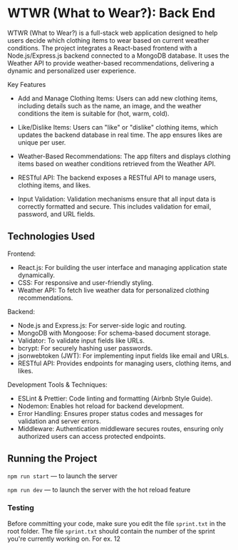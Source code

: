 # WTWR (What to Wear?): Back End

WTWR (What to Wear?) is a full-stack web application designed to help users decide which clothing items to wear based on current weather conditions. The project integrates a React-based frontend with a Node.js/Express.js backend connected to a MongoDB database. It uses the Weather API to provide weather-based recommendations, delivering a dynamic and personalized user experience.

Key Features

- Add and Manage Clothing Items:
  Users can add new clothing items, including details such as the name, an image, and the weather conditions the item is suitable for (hot, warm, cold).

- Like/Dislike Items:
  Users can "like" or "dislike" clothing items, which updates the backend database in real time. The app ensures likes are unique per user.

- Weather-Based Recommendations:
  The app filters and displays clothing items based on weather conditions retrieved from the Weather API.

- RESTful API:
  The backend exposes a RESTful API to manage users, clothing items, and likes.

- Input Validation:
  Validation mechanisms ensure that all input data is correctly formatted and secure. This includes validation for email, password, and URL fields.

## Technologies Used

Frontend:

- React.js: For building the user interface and managing application state dynamically.
- CSS: For responsive and user-friendly styling.
- Weather API: To fetch live weather data for personalized clothing recommendations.

Backend:

- Node.js and Express.js: For server-side logic and routing.
- MongoDB with Mongoose: For schema-based document storage.
- Validator: To validate input fields like URLs.
- bcrypt: For securely hashing user passwords.
- jsonwebtoken (JWT): For implementing input fields like email and URLs.
- RESTful API: Provides endpoints for managing users, clothing items, and likes.

Development Tools & Techniques:

- ESLint & Prettier: Code linting and formatting (Airbnb Style Guide).
- Nodemon: Enables hot reload for backend development.
- Error Handling: Ensures proper status codes and messages for validation and server errors.
- Middleware: Authentication middleware secures routes, ensuring only authorized users can access protected endpoints. 

## Running the Project

`npm run start` — to launch the server

`npm run dev` — to launch the server with the hot reload feature

### Testing

Before committing your code, make sure you edit the file `sprint.txt` in the root folder. The file `sprint.txt` should contain the number of the sprint you're currently working on. For ex. 12
